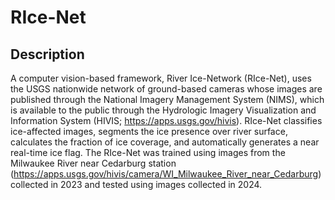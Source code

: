 # RIce-Net
## Description
A computer vision-based framework, River Ice-Network (RIce-Net), uses the USGS nationwide network of ground-based cameras whose images are published through the National Imagery Management System (NIMS), which is available to the public through the Hydrologic Imagery Visualization and Information System (HIVIS; https://apps.usgs.gov/hivis). RIce-Net classifies ice-affected images, segments the ice presence over river surface, calculates the fraction of ice coverage, and automatically generates a near real-time ice flag. The RIce-Net was trained using images from the Milwaukee River near Cedarburg station (https://apps.usgs.gov/hivis/camera/WI_Milwaukee_River_near_Cedarburg) collected in 2023 and tested using images collected in 2024.
